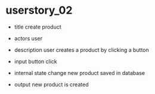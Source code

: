 # userstory_02

* title
create product

* actors
user

* description
user creates a product by clicking a button

* input
button click

* internal state change
new product saved in database

* output
new product is created